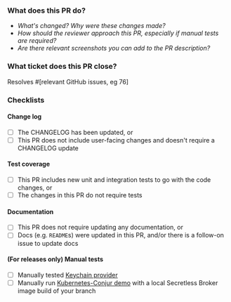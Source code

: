 ### What does this PR do?
- _What's changed? Why were these changes made?_
- _How should the reviewer approach this PR, especially if manual tests are required?_
- _Are there relevant screenshots you can add to the PR description?_

### What ticket does this PR close?
Resolves #[relevant GitHub issues, eg 76]

### Checklists

#### Change log
- [ ] The CHANGELOG has been updated, or
- [ ] This PR does not include user-facing changes and doesn't require a CHANGELOG update

#### Test coverage
- [ ] This PR includes new unit and integration tests to go with the code changes, or
- [ ] The changes in this PR do not require tests

#### Documentation
- [ ] This PR does not require updating any documentation, or
- [ ] Docs (e.g. `README`s) were updated in this PR, and/or there is a follow-on issue to update docs

#### (For releases only) Manual tests
- [ ] Manually tested [Keychain provider](https://github.com/cyberark/secretless-broker/tree/master/test/providers/keychain)
- [ ] Manually run [Kubernetes-Conjur demo](https://github.com/conjurdemos/kubernetes-conjur-demo) with a local Secretless Broker image build of your branch
